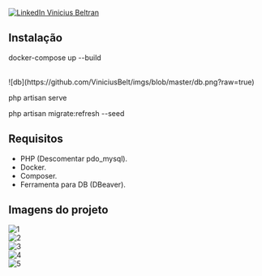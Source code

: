 [![LinkedIn Vinicius Beltran](https://img.shields.io/badge/LinkedIn-0077B5?style=for-the-badge&logo=linkedin&logoColor=white)](https://www.linkedin.com/in/dev-vinicius-beltran/)

## Instalação

docker-compose up --build

<br>
![db](https://github.com/ViniciusBelt/imgs/blob/master/db.png?raw=true)

php artisan serve

php artisan migrate:refresh --seed

## Requisitos

- PHP (Descomentar pdo_mysql).
- Docker.
- Composer.
- Ferramenta para DB (DBeaver).

## Imagens do projeto

![1](https://github.com/ViniciusBelt/imgs/blob/master/1.png?raw=true)
<br>
![2](https://github.com/ViniciusBelt/imgs/blob/master/2.png?raw=true)
<br>
![3](https://github.com/ViniciusBelt/imgs/blob/master/3.png?raw=true)
<br>
![4](https://github.com/ViniciusBelt/imgs/blob/master/4.png?raw=true)
<br>
![5](https://github.com/ViniciusBelt/imgs/blob/master/5.png?raw=true)
